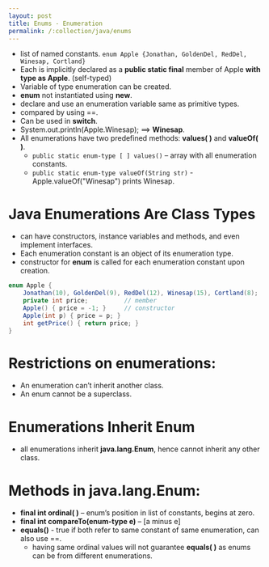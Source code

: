 ```yaml
---
layout: post
title: Enums - Enumeration
permalink: /:collection/java/enums
---
```



* list of named constants. `enum Apple {Jonathan, GoldenDel, RedDel, Winesap, Cortland}`
* Each is implicitly declared as a **public static final** member of Apple **with type as Apple**. (self-typed)
* Variable of type enumeration can be created. 
* **enum** not instantiated using **new**.
* declare and use an enumeration variable same as primitive types.
* compared by using ==.
* Can be used in **switch**.
* System.out.println(Apple.Winesap); ==> **Winesap**.
* All enumerations have two predefined methods: **values( )** and **valueOf( )**.
	- `public static enum-type [ ] values()` – array with all enumeration constants.
	- `public static enum-type valueOf(String str)` - Apple.valueOf("Winesap") prints Winesap.

# Java Enumerations Are Class Types
* can have constructors, instance variables and methods, and even implement interfaces.
* Each enumeration constant is an object of its enumeration type.
* constructor for **enum** is called for each enumeration constant upon creation.

```java
enum Apple {
    Jonathan(10), GoldenDel(9), RedDel(12), Winesap(15), Cortland(8);
    private int price;          // member
    Apple() { price = -1; }     // constructor
    Apple(int p) { price = p; }
    int getPrice() { return price; }
}
```

# Restrictions on enumerations:
* An enumeration can’t inherit another class.
* An enum cannot be a superclass.

# Enumerations Inherit Enum
* all enumerations inherit **java.lang.Enum**, hence cannot inherit any other class.

# Methods in java.lang.Enum: 
- **final int ordinal( )** – enum’s position in list of constants, begins at zero.
- **final int compareTo(enum-type e)** – [a minus e]
- **equals()** - true if both refer to same constant of same enumeration, can also use ==.
	* having same ordinal values will not guarantee **equals( )** as enums can be from different enumerations.
